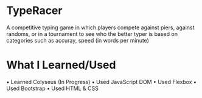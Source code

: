 # TypeRacer

A competitive typing game in which players compete against piers, against randoms, or in a tournament 
to see who the better typer is based on categories such as accuray, speed (in words per minute)

# What I Learned/Used

• Learned Colyseus (In Progress)
• Used JavaScript DOM 
• Used Flexbox
• Used Bootstrap
• Used HTML & CSS
